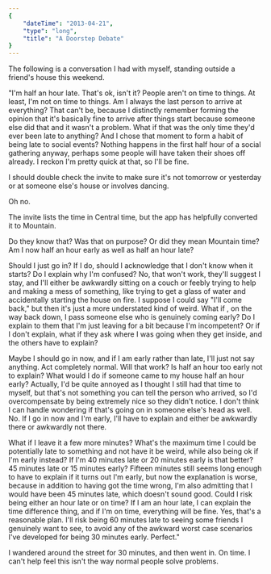 ```yaml
---
{
    "dateTime": "2013-04-21",
    "type": "long",
    "title": "A Doorstep Debate"
}
---
```

The following is a conversation I had with myself, standing outside a friend's house this weekend.

"I'm half an hour late. That's ok, isn't it? People aren't on time to things. At least, I'm not on time to things. Am I always the last person to arrive at everything? That can't be, because I distinctly remember forming the opinion that it's basically fine to arrive after things start because someone else did that and it wasn't a problem. What if that was the only time they'd ever been late to anything? And I chose that moment to form a habit of being late to social events? Nothing happens in the first half hour of a social gathering anyway, perhaps some people will have taken their shoes off already. I reckon I'm pretty quick at that, so I'll be fine.

I should double check the invite to make sure it's not tomorrow or yesterday or at someone else's house or involves dancing.

Oh no.

The invite lists the time in Central time, but the app has helpfully converted it to Mountain.

Do they know that? Was that on purpose? Or did they mean Mountain time? Am I now half an hour early as well as half an hour late?

Should I just go in? If I do, should I acknowledge that I don't know when it starts? Do I explain why I'm confused? No, that won't work, they'll suggest I stay, and I'll either be awkwardly sitting on a couch or feebly trying to help and making a mess of something, like trying to get a glass of water and accidentally starting the house on fire. I suppose I could say "I'll come back," but then it's just a more understated kind of weird. What if , on the way back down, I pass someone else who is genuinely coming early? Do I explain to them that I'm just leaving for a bit because I'm incompetent? Or if I don't explain, what if they ask where I was going when they get inside, and the others have to explain?

Maybe I should go in now, and if I am early rather than late, I'll just not say anything. Act completely normal. Will that work? Is half an hour too early not to explain? What would I do if someone came to my house half an hour early? Actually, I'd be quite annoyed as I thought I still had that time to myself, but that's not something you can tell the person who arrived, so I'd overcompensate by being extremely nice so they didn't notice. I don't think I can handle wondering if that's going on in someone else's head as well. No. If I go in now and I'm early, I'll have to explain and either be awkwardly there or awkwardly not there.

What if I leave it a few more minutes? What's the maximum time I could be potentially late to something and not have it be weird, while also being ok if I'm early instead? If I'm 40 minutes late or 20 minutes early is that better? 45 minutes late or 15 minutes early? Fifteen minutes still seems long enough to have to explain if it turns out I'm early, but now the explanation is worse, because in addition to having got the time wrong, I'm also admitting that I would have been 45 minutes late, which doesn't sound good. Could I risk being either an hour late or on time? If I am an hour late, I can explain the time difference thing, and if I'm on time, everything will be fine. Yes, that's a reasonable plan. I'll risk being 60 minutes late to seeing some friends I genuinely want to see, to avoid any of the awkward worst case scenarios I've developed for being 30 minutes early. Perfect."

I wandered around the street for 30 minutes, and then went in. On time. I can't help feel this isn't the way normal people solve problems.